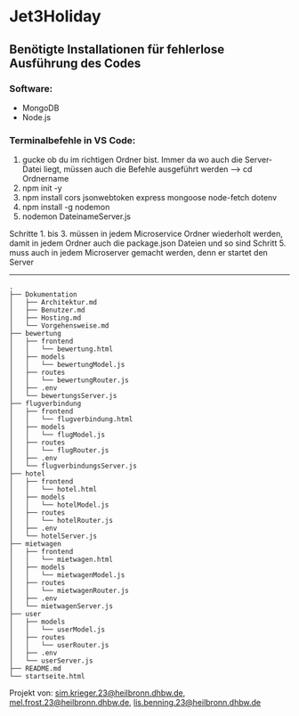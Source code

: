 # Jet3Holiday

## Benötigte Installationen für fehlerlose Ausführung des Codes

### Software:
- MongoDB
- Node.js

### Terminalbefehle in VS Code:
 1. gucke ob du im richtigen Ordner bist. Immer da wo auch die Server-Datei liegt, müssen auch die Befehle ausgeführt werden --> cd Ordnername
 2. npm init -y
 3. npm install cors jsonwebtoken express mongoose node-fetch dotenv
 4. npm install -g nodemon
 5. nodemon DateinameServer.js

Schritte 1. bis 3. müssen in jedem Microservice Ordner wiederholt werden, damit in jedem Ordner auch die package.json Dateien und so sind
Schritt 5. muss auch in jedem Microserver gemacht werden, denn er startet den Server

--------------------------------------------------------------------------------------------------------------------------------------------------------





```text
.
├── Dokumentation
│   ├── Architektur.md
│   ├── Benutzer.md
│   ├── Hosting.md
│   └── Vorgehensweise.md
├── bewertung
│   ├── frontend
│   │   └── bewertung.html
│   ├── models
│   │   └── bewertungModel.js
│   ├── routes
│   │   └── bewertungRouter.js
│   ├── .env
│   └── bewertungsServer.js
├── flugverbindung
│   ├── frontend
│   │   └── flugverbindung.html
│   ├── models
│   │   └── flugModel.js
│   ├── routes
│   │   └── flugRouter.js
│   ├── .env
│   └── flugverbindungsServer.js
├── hotel
│   ├── frontend
│   │   └── hotel.html
│   ├── models
│   │   └── hotelModel.js
│   ├── routes
│   │   └── hotelRouter.js
│   ├── .env
│   └── hotelServer.js
├── mietwagen
│   ├── frontend
│   │   └── mietwagen.html
│   ├── models
│   │   └── mietwagenModel.js
│   ├── routes
│   │   └── mietwagenRouter.js
│   ├── .env
│   └── mietwagenServer.js
├── user
│   ├── models
│   │   └── userModel.js
│   ├── routes
│   │   └── userRouter.js
│   ├── .env
│   └── userServer.js
├── README.md
└── startseite.html

```
Projekt von: sim.krieger.23@heilbronn.dhbw.de, mel.frost.23@heilbronn.dhbw.de, lis.benning.23@heilbronn.dhbw.de

